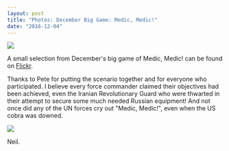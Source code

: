```yaml
---
layout: post
title: "Photos: December Big Game: Medic, Medic!"
date: "2016-12-04"
---
```


![](https://c4.staticflickr.com/6/5441/31416580155_ca4c05be49.jpg)

A small selection from December's big game of Medic, Medic! can be found on [Flickr](https://flic.kr/s/aHskMzfNKc).

Thanks to Pete for putting the scenario together and for everyone who participated. I believe every force commander claimed their objectives had been achieved, even the Iranian Revolutionary Guard who were thwarted in their attempt to secure some much needed Russian equipment! And not once did any of the UN forces cry out "Medic, Medic!", even when the US cobra was downed.

![](https://c6.staticflickr.com/6/5828/31416488565_c4acac8a97.jpg)

Neil.
